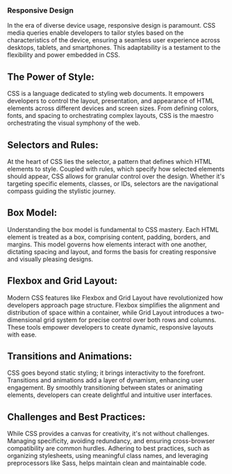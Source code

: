 ### Responsive Design

In the era of diverse device usage, responsive design is paramount. CSS media queries enable developers to tailor styles based on the characteristics of the device, ensuring a seamless user experience across desktops, tablets, and smartphones. This adaptability is a testament to the flexibility and power embedded in CSS.

## The Power of Style:

CSS is a language dedicated to styling web documents. It empowers developers to control the layout, presentation, and appearance of HTML elements across different devices and screen sizes. From defining colors, fonts, and spacing to orchestrating complex layouts, CSS is the maestro orchestrating the visual symphony of the web.

## Selectors and Rules:

At the heart of CSS lies the selector, a pattern that defines which HTML elements to style. Coupled with rules, which specify how selected elements should appear, CSS allows for granular control over the design. Whether it's targeting specific elements, classes, or IDs, selectors are the navigational compass guiding the stylistic journey.

## Box Model:

Understanding the box model is fundamental to CSS mastery. Each HTML element is treated as a box, comprising content, padding, borders, and margins. This model governs how elements interact with one another, dictating spacing and layout, and forms the basis for creating responsive and visually pleasing designs.

## Flexbox and Grid Layout:

Modern CSS features like Flexbox and Grid Layout have revolutionized how developers approach page structure. Flexbox simplifies the alignment and distribution of space within a container, while Grid Layout introduces a two-dimensional grid system for precise control over both rows and columns. These tools empower developers to create dynamic, responsive layouts with ease.



## Transitions and Animations:

CSS goes beyond static styling; it brings interactivity to the forefront. Transitions and animations add a layer of dynamism, enhancing user engagement. By smoothly transitioning between states or animating elements, developers can create delightful and intuitive user interfaces.

## Challenges and Best Practices:

While CSS provides a canvas for creativity, it's not without challenges. Managing specificity, avoiding redundancy, and ensuring cross-browser compatibility are common hurdles. Adhering to best practices, such as organizing stylesheets, using meaningful class names, and leveraging preprocessors like Sass, helps maintain clean and maintainable code.

